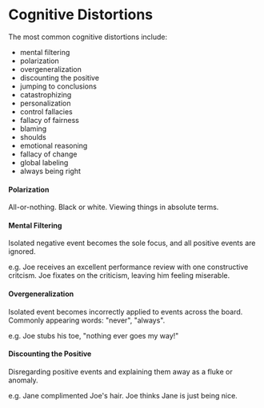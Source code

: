 # Cognitive Distortions

The most common cognitive distortions include:

* mental filtering
* polarization
* overgeneralization
* discounting the positive
* jumping to conclusions
* catastrophizing
* personalization
* control fallacies
* fallacy of fairness
* blaming
* shoulds
* emotional reasoning
* fallacy of change
* global labeling
* always being right

#### Polarization

All-or-nothing. Black or white. Viewing things in absolute terms.

#### Mental Filtering

Isolated negative event becomes the sole focus, and all positive events are ignored.

e.g. Joe receives an excellent performance review with one constructive critcism. Joe fixates on the criticism, leaving him feeling miserable.

#### Overgeneralization

Isolated event becomes incorrectly applied to events across the board. Commonly appearing words: "never", "always".

e.g. Joe stubs his toe, "nothing ever goes my way!"

#### Discounting the Positive

Disregarding positive events and explaining them away as a fluke or anomaly.

e.g. Jane complimented Joe's hair. Joe thinks Jane is just being nice.

